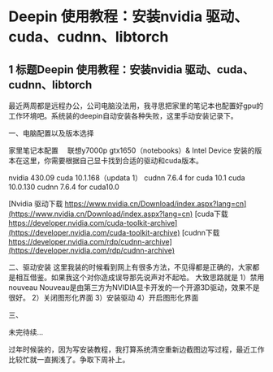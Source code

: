 # Deepin 使用教程：安装nvidia 驱动、cuda、cudnn、libtorch

## 1 标题Deepin 使用教程：安装nvidia 驱动、cuda、cudnn、libtorch

最近两周都是远程办公，公司电脑没法用，我寻思把家里的笔记本也配置好gpu的工作环境吧。系统装的deepin自动安装各种失败，这里手动安装记录下。

一、电脑配置以及版本选择

家里笔记本配置　 联想y7000p   gtx1650（notebooks）& Intel Device
安装的版本在这里，你需要根据自己显卡找到合适的驱动和cuda版本。


nvidia  430.09
cuda 10.1.168（updata 1）
cudnn 7.6.4 for cuda 10.1
cuda 10.0.130
cudnn 7.6.4 for cuda10.0

[Nvidia 驱动下载 https://www.nvidia.cn/Download/index.aspx?lang=cn](https://www.nvidia.cn/Download/index.aspx?lang=cn)
[cuda下载  https://developer.nvidia.com/cuda-toolkit-archive](https://developer.nvidia.com/cuda-toolkit-archive)
[cudnn下载   https://developer.nvidia.com/rdp/cudnn-archive](https://developer.nvidia.com/rdp/cudnn-archive)

二、驱动安装
这里我装的时候看到网上有很多方法，不见得都是正确的，大家都是相互借鉴。如果我这个对你造成误导那先说声对不起哈。
大致思路就是
1）禁用 nouveau
Nouveau是由第三方为NVIDIA显卡开发的一个开源3D驱动，效果不是很好。
2）关闭图形化界面
3）安装驱动
4）开启图形化界面

三、


未完待续…

过年时候装的，因为写安装教程，我打算系统清空重新边截图边写过程，最近工作比较忙就一直搁浅了。争取下周补上。


